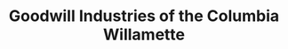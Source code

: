 ---
title: "Goodwill Industries of the Columbia Willamette"
url: /warrenton/goodwill-industries-of-the-columbia-willamette/
shop: charity
---